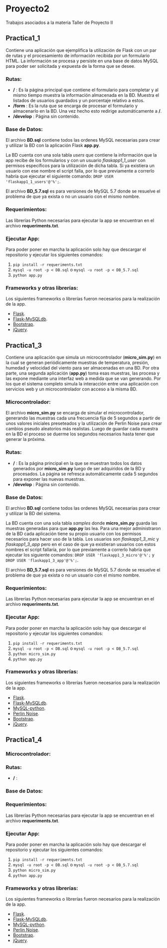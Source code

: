 # Proyecto2
Trabajos asociados a la materia Taller de Proyecto II

## Practica1_1
Contiene una aplicación que ejemplifica la utilización de Flask con un par de rutas y el procesamiento de información recibida por un formulario HTML. La información se procesa y persiste en una base de datos MySQL para poder ser solicitada y expuesta de la forma que se desee.

### Rutas:

  * __/__ : Es la página principal que contiene el formulario para completar y al mismo tiempo muestra la información almacenada en la BD. Muestra el listados de usuarios guardados y un porcentaje relativo a estos.
  * __/form__ : Es la ruta que se encarga de procesar el formulario y almacenarlo en la BD. Una vez hecho esto redirige automáticamente a __/__.
  * __/develop__ : Página sin contenido.

### Base de Datos:
El archivo __BD.sql__ contiene todos las ordenes MySQL necesarias para crear y utilizar la BD con la aplicación Flask __app.py__.

La BD cuenta con una sola tabla _users_ que contiene la información que la app recibe de los formularios y con un usuario _flaskapp1_1_user_ con permisos específicos para la utilización de dicha tabla. Si ya existiera un usuario con ese nombre el script falla, por lo que previamente a correrlo habría que ejecutar el siguiente comando: `DROP USER 'flaskapp1_1_users'@'%';`.

El archivo __BD_5.7.sql__ es para versiones de MySQL 5.7 donde se resuelve el problema de que ya exista o no un usuario con el mismo nombre.

### Requerimientos:
Las librerías Python necesarias para ejecutar la app se encuentran en el archivo __requeriments.txt__.

### Ejecutar App:
Para poder poner en marcha la aplicación solo hay que descargar el repositorio y ejecutar los siguientes comandos:

  1. `pip install -r requeriments.txt`
  2. `mysql -u root -p < DB.sql` o `mysql -u root -p < DB_5.7.sql`
  3. `python app.py`

### Frameworks y otras librerías:
Los siguientes frameworks o librerías fueron necesarios para la realización de la app.

  * [Flask](https://github.com/pallets/flask).
  * [Flask-MySQLdb](https://github.com/admiralobvious/flask-mysqldb).
  * [Bootstrap](https://github.com/twbs/bootstrap).
  * [jQuery](https://github.com/jquery/jquery).


## Practica1_3
Contiene una aplicación que simula un microcontrolador (__micro_sim.py__) en la cual se generan periódicamente muestras de temperatura, presión, humedad y velocidad del viento para ser almacenadas en una BD. Por otra parte, una segunda aplicación (__app.py__) toma esas muestras, las procesa y las expone mediante una interfaz web a medida que se van generando. Por los que el sistema completo simula la interacción entre una aplicación con servicios web y un microcontrolador con acceso a la misma BD.

### Microcontrolador:
El archivo __micro_sim.py__ se encarga de simular el microcontrolador, generando las muestras cada una frecuencia fija de 5 segundos a partir de unos valores iniciales preseteados y la utilización de Perlin Noise para crear cambios pseudo aleatorios más realistas. Luego de guardar cada muestra en la BD el proceso se duerme los segundos necesarios hasta tener que generar la próxima.

### Rutas:

  * __/__ : Es la página principal en la que se muestran todos los datos generados por __micro_sim.py__ luego de ser adquiridos de la BD y procesados. La página se refresca automáticamente cada 5 segundos para exponer las nuevas muestras.
  * __/develop__ : Página sin contenido.

### Base de Datos:
El archivo __BD.sql__ contiene todos las ordenes MySQL necesarias para crear y utilizar la BD del sistema.

La BD cuenta con una sola tabla _samples_ donde __micro_sim.py__ guarda las muestras generadas para que __app.py__ las lea. Para una mejor administraron  de la BD cada aplicación tiene su propio usuario con los permisos necesarios para hacer uso de la tabla. Los usuarios son _flaskapp1_3_mic_ y _flaskapp1_3_app_ pero en el caso de que ya existieran usuarios con estos nombres el script fallaría, por lo que previamente a correrlo habría que ejecutar los siguiente comandos: `DROP USER 'flaskapp1_3_micro'@'%';` y `DROP USER 'flaskapp1_3_app'@'%';`.

El archivo __BD_5.7.sql__ es para versiones de MySQL 5.7 donde se resuelve el problema de que ya exista o no un usuario con el mismo nombre.

### Requerimientos:
Las librerías Python necesarias para ejecutar la app se encuentran en el archivo __requeriments.txt__.

### Ejecutar App:
Para poder poner en marcha la aplicación solo hay que descargar el repositorio y ejecutar los siguientes comandos:

  1. `pip install -r requeriments.txt`
  2. `mysql -u root -p < DB.sql` o `mysql -u root -p < DB_5.7.sql`
  3. `python micro_sim.py`
  4. `python app.py`

### Frameworks y otras librerías:
Los siguientes frameworks o librerías fueron necesarios para la realización de la app.

  * [Flask](https://github.com/pallets/flask).
  * [Flask-MySQLdb](https://github.com/admiralobvious/flask-mysqldb).
  * [MySQL-python](https://github.com/farcepest/MySQLdb1).
  * [Perlin Noise](https://github.com/caseman/noise).
  * [Bootstrap](https://github.com/twbs/bootstrap).
  * [jQuery](https://github.com/jquery/jquery).


## Practica1_4


### Microcontrolador:


### Rutas:

  * __/__ :

### Base de Datos:


### Requerimientos:
Las librerías Python necesarias para ejecutar la app se encuentran en el archivo __requeriments.txt__.

### Ejecutar App:
Para poder poner en marcha la aplicación solo hay que descargar el repositorio y ejecutar los siguientes comandos:

  1. `pip install -r requeriments.txt`
  2. `mysql -u root -p < DB.sql` o `mysql -u root -p < DB_5.7.sql`
  3. `python micro_sim.py`
  4. `python app.py`

### Frameworks y otras librerías:
Los siguientes frameworks o librerías fueron necesarios para la realización de la app.

  * [Flask](https://github.com/pallets/flask).
  * [Flask-MySQLdb](https://github.com/admiralobvious/flask-mysqldb).
  * [MySQL-python](https://github.com/farcepest/MySQLdb1).
  * [Perlin Noise](https://github.com/caseman/noise).
  * [Bootstrap](https://github.com/twbs/bootstrap).
  * [jQuery](https://github.com/jquery/jquery).
